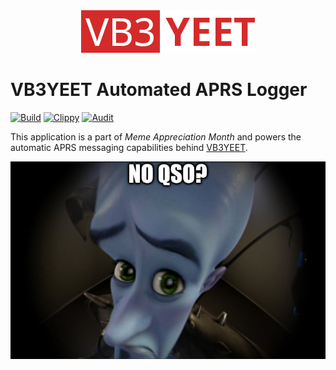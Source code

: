 <center><img src="assets/vb3yeet.png"></center>

# VB3YEET Automated APRS Logger
[![Build](https://github.com/Ewpratten/vb3yeet-aprs/actions/workflows/build.yml/badge.svg)](https://github.com/Ewpratten/vb3yeet-aprs/actions/workflows/build.yml)
[![Clippy](https://github.com/Ewpratten/vb3yeet-aprs/actions/workflows/clippy.yml/badge.svg)](https://github.com/Ewpratten/vb3yeet-aprs/actions/workflows/clippy.yml)
[![Audit](https://github.com/Ewpratten/vb3yeet-aprs/actions/workflows/audit.yml/badge.svg)](https://github.com/Ewpratten/vb3yeet-aprs/actions/workflows/audit.yml)

This application is a part of *Meme Appreciation Month* and powers the automatic APRS messaging capabilities behind [VB3YEET](https://va3zza.com/yeet).

![No QSO?](assets/no_qso.jpg)

